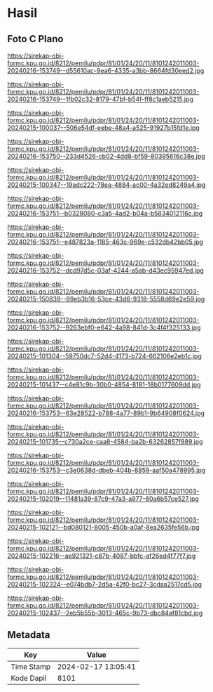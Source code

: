 # Hasil

## Foto C Plano

https://sirekap-obj-formc.kpu.go.id/8212/pemilu/pdpr/81/01/24/20/11/8101242011003-20240216-153749--d55610ac-9ea6-4335-a3bb-8664fd30eed2.jpg

https://sirekap-obj-formc.kpu.go.id/8212/pemilu/pdpr/81/01/24/20/11/8101242011003-20240216-153749--1fb02c32-8179-47bf-b54f-ff8c1aeb5215.jpg

https://sirekap-obj-formc.kpu.go.id/8212/pemilu/pdpr/81/01/24/20/11/8101242011003-20240215-100037--506e54df-eebe-48a4-a525-91927b15fd1e.jpg

https://sirekap-obj-formc.kpu.go.id/8212/pemilu/pdpr/81/01/24/20/11/8101242011003-20240216-153750--233d4526-cb02-4dd8-bf59-80395616c38e.jpg

https://sirekap-obj-formc.kpu.go.id/8212/pemilu/pdpr/81/01/24/20/11/8101242011003-20240215-100347--19adc222-78ea-4884-ac00-4a32ed8249a4.jpg

https://sirekap-obj-formc.kpu.go.id/8212/pemilu/pdpr/81/01/24/20/11/8101242011003-20240216-153751--b0328080-c3a5-4ad2-b04a-b5834012116c.jpg

https://sirekap-obj-formc.kpu.go.id/8212/pemilu/pdpr/81/01/24/20/11/8101242011003-20240216-153751--e487823a-1185-463c-969e-c532db42bb05.jpg

https://sirekap-obj-formc.kpu.go.id/8212/pemilu/pdpr/81/01/24/20/11/8101242011003-20240216-153752--dcd97d5c-03af-4244-a5ab-d43ec95947ed.jpg

https://sirekap-obj-formc.kpu.go.id/8212/pemilu/pdpr/81/01/24/20/11/8101242011003-20240215-150839--89eb3b16-53ce-43d6-9318-5558d69e2e59.jpg

https://sirekap-obj-formc.kpu.go.id/8212/pemilu/pdpr/81/01/24/20/11/8101242011003-20240216-153752--9263ebf0-e642-4a98-841d-3c4f4f325133.jpg

https://sirekap-obj-formc.kpu.go.id/8212/pemilu/pdpr/81/01/24/20/11/8101242011003-20240215-101304--59750dc7-52d4-4173-b724-662106e2eb1c.jpg

https://sirekap-obj-formc.kpu.go.id/8212/pemilu/pdpr/81/01/24/20/11/8101242011003-20240215-101437--c4e81c9b-30b0-4854-8181-18b0177609dd.jpg

https://sirekap-obj-formc.kpu.go.id/8212/pemilu/pdpr/81/01/24/20/11/8101242011003-20240216-153753--63e28522-b788-4a77-89b1-9b64908f0624.jpg

https://sirekap-obj-formc.kpu.go.id/8212/pemilu/pdpr/81/01/24/20/11/8101242011003-20240215-101735--c730a2ce-caa8-4584-ba2b-63262857f889.jpg

https://sirekap-obj-formc.kpu.go.id/8212/pemilu/pdpr/81/01/24/20/11/8101242011003-20240216-153753--c3e0638d-dbeb-404b-8859-aaf50a478995.jpg

https://sirekap-obj-formc.kpu.go.id/8212/pemilu/pdpr/81/01/24/20/11/8101242011003-20240215-102019--11481a39-87c9-47a3-a977-60a6b57ce527.jpg

https://sirekap-obj-formc.kpu.go.id/8212/pemilu/pdpr/81/01/24/20/11/8101242011003-20240215-102121--bd080121-8005-450b-a0af-8ea2635fe56b.jpg

https://sirekap-obj-formc.kpu.go.id/8212/pemilu/pdpr/81/01/24/20/11/8101242011003-20240215-102216--ae921321-c87b-4087-bbfc-af26ed4f77f7.jpg

https://sirekap-obj-formc.kpu.go.id/8212/pemilu/pdpr/81/01/24/20/11/8101242011003-20240215-102324--e074bdb7-2d5a-42f0-bc27-3cdaa2517cd5.jpg

https://sirekap-obj-formc.kpu.go.id/8212/pemilu/pdpr/81/01/24/20/11/8101242011003-20240215-102437--2eb5b55b-3013-465c-9b73-dbc84af81cbd.jpg


## Metadata

| Key        | Value               |
| ---------- | ------------------- |
| Time Stamp | 2024-02-17 13:05:41 |
| Kode Dapil | 8101                |



